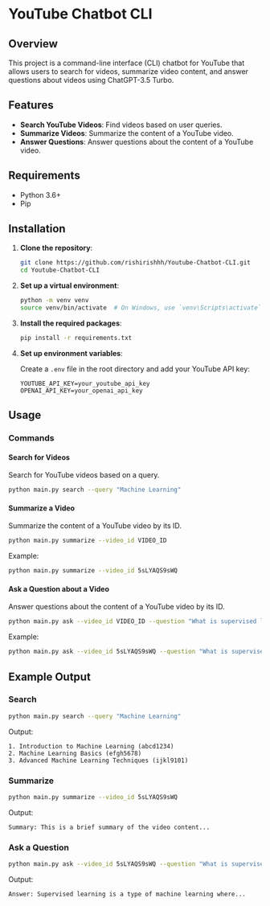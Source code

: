 # YouTube Chatbot CLI

## Overview

This project is a command-line interface (CLI) chatbot for YouTube that allows users to search for videos, summarize video content, and answer questions about videos using ChatGPT-3.5 Turbo.

## Features

- **Search YouTube Videos**: Find videos based on user queries.
- **Summarize Videos**: Summarize the content of a YouTube video.
- **Answer Questions**: Answer questions about the content of a YouTube video.

## Requirements

- Python 3.6+
- Pip

## Installation

1. **Clone the repository**:

   ```bash
   git clone https://github.com/rishirishhh/Youtube-Chatbot-CLI.git
   cd Youtube-Chatbot-CLI
   ```

2. **Set up a virtual environment**:

   ```bash
   python -m venv venv
   source venv/bin/activate  # On Windows, use `venv\Scripts\activate`
   ```

3. **Install the required packages**:

   ```bash
   pip install -r requirements.txt
   ```

4. **Set up environment variables**:

   Create a `.env` file in the root directory and add your YouTube API key:

   ```env
   YOUTUBE_API_KEY=your_youtube_api_key
   OPENAI_API_KEY=your_openai_api_key
   ```

## Usage

### Commands

#### Search for Videos

Search for YouTube videos based on a query.

```bash
python main.py search --query "Machine Learning"
```

#### Summarize a Video

Summarize the content of a YouTube video by its ID.

```bash
python main.py summarize --video_id VIDEO_ID
```

Example:

```bash
python main.py summarize --video_id 5sLYAQS9sWQ
```

#### Ask a Question about a Video

Answer questions about the content of a YouTube video by its ID.

```bash
python main.py ask --video_id VIDEO_ID --question "What is supervised learning?"
```

Example:

```bash
python main.py ask --video_id 5sLYAQS9sWQ --question "What is supervised learning?"
```

## Example Output

### Search

```bash
python main.py search --query "Machine Learning"
```

Output:

```
1. Introduction to Machine Learning (abcd1234)
2. Machine Learning Basics (efgh5678)
3. Advanced Machine Learning Techniques (ijkl9101)
```

### Summarize

```bash
python main.py summarize --video_id 5sLYAQS9sWQ
```

Output:

```
Summary: This is a brief summary of the video content...
```

### Ask a Question

```bash
python main.py ask --video_id 5sLYAQS9sWQ --question "What is supervised learning?"
```

Output:

```
Answer: Supervised learning is a type of machine learning where...
```




